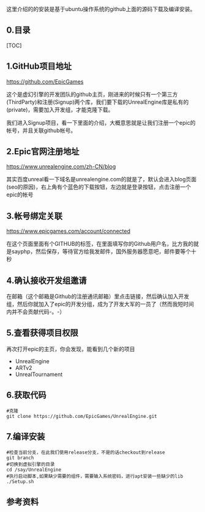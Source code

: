 这里介绍的的安装是基于ubuntu操作系统的github上面的源码下载及编译安装。

## 0.目录

[TOC]

## 1.GitHub项目地址

https://github.com/EpicGames

这个是虚幻引擎的开发团队的github主页，刚进来的时候只有一个第三方(ThirdParty)和注册(Signup)两个库，我们要下载的UnrealEngine库是私有的(private)，需要加入开发组，才能克隆下载。

我们进入Signup项目，看一下里面的介绍，大概意思就是让我们注册一个epic的帐号，并且关联github帐号。

## 2.Epic官网注册地址

https://www.unrealengine.com/zh-CN/blog

其实百度unreal看一下域名是unrealengine.com的就是了，默认会进入blog页面(seo的原因)，右上角有个蓝色的下载按钮，左边就是登录按钮，点击注册一个epic的帐号

## 3.帐号绑定关联

https://www.epicgames.com/account/connected

在这个页面里面有个GITHUB的标签，在里面填写你的Github用户名，比方我的就是sayphp，然后保存，等待官方给我发邮件，国外服务器愿意吧，邮件要等个十秒

## 4.确认接收开发组邀请

在邮箱（这个邮箱是Github的注册通讯邮箱）里点击链接，然后确认加入开发组，然后你就加入了epic的开发分组，成为了开发大军的一员了（然而我短时间内并不会贡献代码-。-）

## 5.查看获得项目权限

再次打开epic的主页，你会发现，能看到几个新的项目

* UnrealEngine
* ARTv2
* UnrealTournament

## 6.获取代码

```shell
#克隆
git clone https://github.com/EpicGames/UnrealEngine.git
```
## 7.编译安装

```shell
#检查当前分支，在此我们使用release分支，不是的话checkout到release
git branch
#切换到虚拟引擎的目录
cd /say/UnrealEngine
#执行启动脚本,如果缺少需要的组件，需要输入系统密码，进行apt安装一些缺少的lib
./Setup.sh
```



## 参考资料

[1]: http://help.epicgames.com/	"epic技术支持官网"
[2]: https://docs.unrealengine.com/latest/CHN/	"虚拟引擎在线文"
[3]: https://software.intel.com/zh-cn/articles/unreal-engine-4-optimization-tutorial-part-1?cid=prc:bai%7cdzone_cn_game_unreal%7ccn2350%7cs&amp;amp;utm_source=baidu&amp;amp;utm_medium=cpc&amp;amp;utm_term=CV_IDZ_Game_848&amp;amp;utm_campaign=Dzone_CN_Game(S)&amp;amp;utm_content=cid=prc:bai%7cdzone_cn_game_unreal%7ccn2350%7cs&amp;amp;intel_term=unreal%20engine&amp;amp;gclid=CLTp3Iun-9UCFZZ2vAodLrwNMA&amp;amp;gclsrc=ds	"因特尔关于unreal的优化教程"